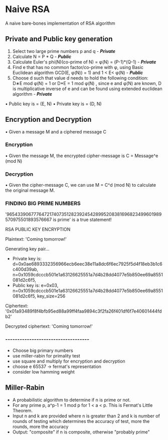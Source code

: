 # Naive RSA

A naive bare-bones implementation of RSA algorithm

## Private and Public key generation

 1. Select two large prime numbers p and q - ***Private***
 2. Calculate N = P * Q - ***Public***
 3. Calculate Euler's phi(N)(co-prime of N) = φ(N) = (P-1)*(Q-1) - ***Private***
 4. Find e that has no common factor/co-prime with φ, using Basic Euclidean algorithm GCD(E, φ(N)) = 1) and 1 < E< φ(N) - ***Public***
 5. Choose d such that value d needs to hold the following condition: D∗E mod φ(N) = 1 or D*E = 1 mod φ(N) , since e and φ(N) are known, D is multiplicative inverse of e and can be found using extended euclidean algorithm - ***Private***

 • Public key is = (E, N)
 • Private key is = (D, N)

## Encryption and Decryption

 • Given a message M and a ciphered message C

### Encryption

 • Given the message M, the encrypted cipher-message is C = Message^e (mod N)

### Decryption

 • Given the cipher-message C, we can use M = C^d (mod N) to calculate the original message M.

### FINDING BIG PRIME NUMBERS

'96543390677764721740735128239245428995208381696823499601989570975501893576667 is prime' is a true statement!

RSA PUBLIC KEY ENCRYPTION

Plaintext:            'Coming tomorrow!'

Generating key pair...

* Private key is: d=0x0ae6893332356966ecb6eec38e11a8dc6f6ec7925f5d4f18eb3b1c6c400d39ab, n=0x1059cdcccb501e1a63126625551a7d4b28dd4077e5b850ee69a8551081d2c6f5,
* Public key is:  e=0x03, n=0x1059cdcccb501e1a63126625551a7d4b28dd4077e5b850ee69a8551081d2c6f5, key_size=256

Ciphertext:           '0x01a93489f8f4bfb95ed88a99ff4faa9894c3f2fa26f401df6f7e40601444fdb2'

Decrypted ciphertext: 'Coming tomorrow!'

### -----------------------------------

* Choose big primary numbers
* use miller-rabin for primality test
* use square and multiply for encryption and decryption
* choose e 65537 -> fermat's representation
* consider low hamming weight

## Miller-Rabin

* A probabilistic algorithm to determine if n is prime or not.
* For any prime p, a^p-1 = 1 mod p for 1 < a < p. This is Fermat's
Little Theorem.
* Input n and k are provided where n is greater than 2 and k is number of rounds of testing which determines the accuracy of test, more the rounds, more the accuracy
* Output: "composite" if n is composite, otherwise "probably prime"
